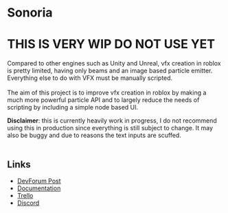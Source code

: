 # Sonoria

# THIS IS VERY WIP DO NOT USE YET

Compared to other engines such as Unity and Unreal, vfx creation in roblox is pretty limited, having only beams and an image based particle emitter. Everything else to do with VFX must be manually scripted.
<br><br>
The aim of this project is to improve vfx creation in roblox by making a much more powerful particle API and to largely reduce the needs of scripting by including a simple node based UI.
<br>

<b>Disclaimer</b>: this is currently heavily work in progress, I do not recommend using this in production since everything is still subject to change. It may also be buggy and due to reasons the text inputs are scuffed.
<br/><br/>

## Links
- [DevForum Post](https://devforum.roblox.com/t/Sonoria-a-custom-particle-system/2963557)<br/>
- [Documentation](https://mqxsyy.github.io/SonoriaDocs/)
- [Trello](https://trello.com/b/HdIHbE2Q/main)
- [Discord](https://discord.gg/RwkrWuh6Bd)
<br/>
